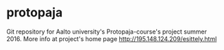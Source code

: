 # protopaja

Git repository for Aalto university's Protopaja-course's project summer 2016. 
More info at project's home page http://195.148.124.209/esittely.html
